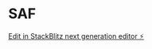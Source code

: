 # SAF

[Edit in StackBlitz next generation editor ⚡️](https://stackblitz.com/~/github.com/Banele-mofokeng/SAF)